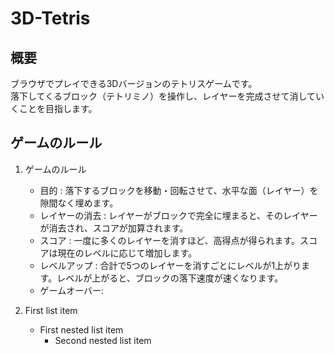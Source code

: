 # 3D-Tetris
## 概要
ブラウザでプレイできる3Dバージョンのテトリスゲームです。\
落下してくるブロック（テトリミノ）を操作し、レイヤーを完成させて消していくことを目指します。

## ゲームのルール
1. ゲームのルール
   - 目的 : 落下するブロックを移動・回転させて、水平な面（レイヤー）を隙間なく埋めます。
   - レイヤーの消去 : レイヤーがブロックで完全に埋まると、そのレイヤーが消去され、スコアが加算されます。
   - スコア : 一度に多くのレイヤーを消すほど、高得点が得られます。スコアは現在のレベルに応じて増加します。
   - レベルアップ : 合計で5つのレイヤーを消すごとにレベルが1上がります。レベルが上がると、ブロックの落下速度が速くなります。
   - ゲームオーバー:

1. First list item
   - First nested list item
     - Second nested list item


